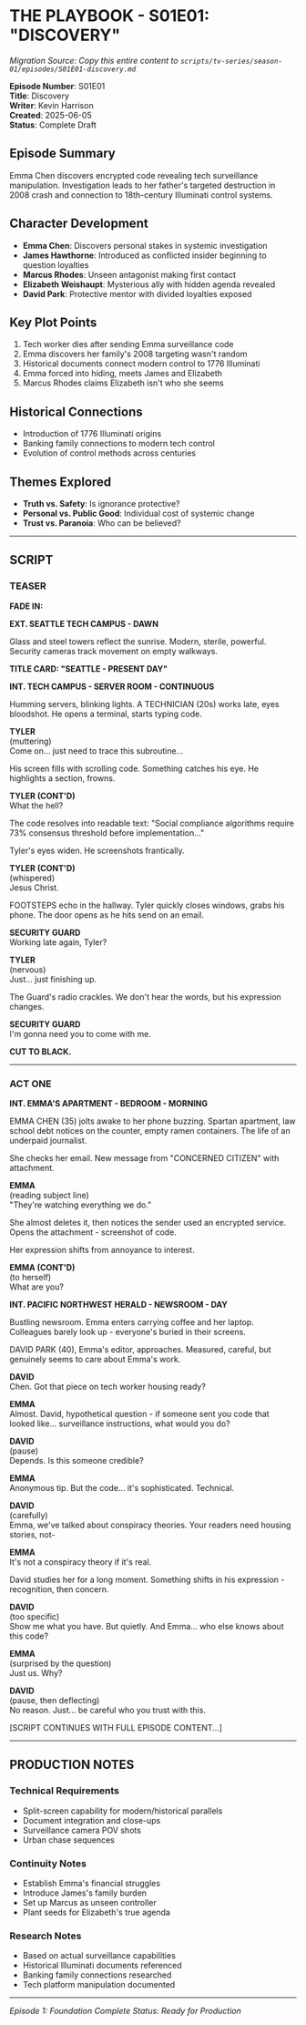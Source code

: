 # THE PLAYBOOK - S01E01: "DISCOVERY"
*Migration Source: Copy this entire content to `scripts/tv-series/season-01/episodes/S01E01-discovery.md`*

**Episode Number**: S01E01  
**Title**: Discovery  
**Writer**: Kevin Harrison  
**Created**: 2025-06-05  
**Status**: Complete Draft

## Episode Summary
Emma Chen discovers encrypted code revealing tech surveillance manipulation. Investigation leads to her father's targeted destruction in 2008 crash and connection to 18th-century Illuminati control systems.

## Character Development
- **Emma Chen**: Discovers personal stakes in systemic investigation
- **James Hawthorne**: Introduced as conflicted insider beginning to question loyalties
- **Marcus Rhodes**: Unseen antagonist making first contact
- **Elizabeth Weishaupt**: Mysterious ally with hidden agenda revealed
- **David Park**: Protective mentor with divided loyalties exposed

## Key Plot Points
1. Tech worker dies after sending Emma surveillance code
2. Emma discovers her family's 2008 targeting wasn't random
3. Historical documents connect modern control to 1776 Illuminati
4. Emma forced into hiding, meets James and Elizabeth
5. Marcus Rhodes claims Elizabeth isn't who she seems

## Historical Connections
- Introduction of 1776 Illuminati origins
- Banking family connections to modern tech control
- Evolution of control methods across centuries

## Themes Explored
- **Truth vs. Safety**: Is ignorance protective?
- **Personal vs. Public Good**: Individual cost of systemic change
- **Trust vs. Paranoia**: Who can be believed?

---

## SCRIPT

### TEASER

**FADE IN:**

**EXT. SEATTLE TECH CAMPUS - DAWN**

Glass and steel towers reflect the sunrise. Modern, sterile, powerful. Security cameras track movement on empty walkways.

**TITLE CARD: "SEATTLE - PRESENT DAY"**

**INT. TECH CAMPUS - SERVER ROOM - CONTINUOUS**

Humming servers, blinking lights. A TECHNICIAN (20s) works late, eyes bloodshot. He opens a terminal, starts typing code.

**TYLER**  
(muttering)  
Come on... just need to trace this subroutine...

His screen fills with scrolling code. Something catches his eye. He highlights a section, frowns.

**TYLER (CONT'D)**  
What the hell?

The code resolves into readable text: "Social compliance algorithms require 73% consensus threshold before implementation..."

Tyler's eyes widen. He screenshots frantically.

**TYLER (CONT'D)**  
(whispered)  
Jesus Christ.

FOOTSTEPS echo in the hallway. Tyler quickly closes windows, grabs his phone. The door opens as he hits send on an email.

**SECURITY GUARD**  
Working late again, Tyler?

**TYLER**  
(nervous)  
Just... just finishing up.

The Guard's radio crackles. We don't hear the words, but his expression changes.

**SECURITY GUARD**  
I'm gonna need you to come with me.

**CUT TO BLACK.**

---

### ACT ONE

**INT. EMMA'S APARTMENT - BEDROOM - MORNING**

EMMA CHEN (35) jolts awake to her phone buzzing. Spartan apartment, law school debt notices on the counter, empty ramen containers. The life of an underpaid journalist.

She checks her email. New message from "CONCERNED CITIZEN" with attachment.

**EMMA**  
(reading subject line)  
"They're watching everything we do."

She almost deletes it, then notices the sender used an encrypted service. Opens the attachment - screenshot of code.

Her expression shifts from annoyance to interest.

**EMMA (CONT'D)**  
(to herself)  
What are you?

**INT. PACIFIC NORTHWEST HERALD - NEWSROOM - DAY**

Bustling newsroom. Emma enters carrying coffee and her laptop. Colleagues barely look up - everyone's buried in their screens.

DAVID PARK (40), Emma's editor, approaches. Measured, careful, but genuinely seems to care about Emma's work.

**DAVID**  
Chen. Got that piece on tech worker housing ready?

**EMMA**  
Almost. David, hypothetical question - if someone sent you code that looked like... surveillance instructions, what would you do?

**DAVID**  
(pause)  
Depends. Is this someone credible?

**EMMA**  
Anonymous tip. But the code... it's sophisticated. Technical.

**DAVID**  
(carefully)  
Emma, we've talked about conspiracy theories. Your readers need housing stories, not-

**EMMA**  
It's not a conspiracy theory if it's real.

David studies her for a long moment. Something shifts in his expression - recognition, then concern.

**DAVID**  
(too specific)  
Show me what you have. But quietly. And Emma... who else knows about this code?

**EMMA**  
(surprised by the question)  
Just us. Why?

**DAVID**  
(pause, then deflecting)  
No reason. Just... be careful who you trust with this.

[SCRIPT CONTINUES WITH FULL EPISODE CONTENT...]

---

## PRODUCTION NOTES

### Technical Requirements
- Split-screen capability for modern/historical parallels
- Document integration and close-ups
- Surveillance camera POV shots
- Urban chase sequences

### Continuity Notes
- Establish Emma's financial struggles
- Introduce James's family burden
- Set up Marcus as unseen controller
- Plant seeds for Elizabeth's true agenda

### Research Notes
- Based on actual surveillance capabilities
- Historical Illuminati documents referenced
- Banking family connections researched
- Tech platform manipulation documented

---
*Episode 1: Foundation Complete*
*Status: Ready for Production*